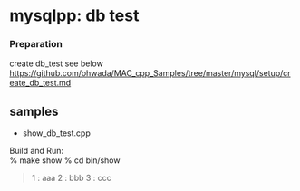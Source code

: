 mysqlpp: db test
===============


### Preparation  
create db_test
see below  
https://github.com/ohwada/MAC_cpp_Samples/tree/master/mysql/setup/create_db_test.md  


## samples
- show_db_test.cpp


Build and Run:  
% make show
% cd bin/show
> 1 : aaa
> 2 : bbb
> 3 : ccc

